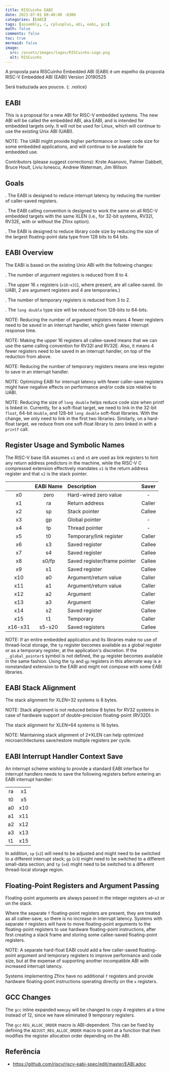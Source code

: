 ```yaml
---
title: RISCuinho EABI
date: 2021-07-01 08:40:00 -0300
categories: [EABI]
tags: [assembly, c, cplusplus, abi, eabi, gcc]
math: false
comments: false
toc: true
mermaid: false
image:
  src: /assets/images/logos/RISCuinho-Logo.png
  alt: RISCuinho
---
```


A proposta para RISCuinho Embedded ABI (EABI) é um espelho da proposta RISC-V Embedded ABI (EABI) Version 20190525

Será traduziada aos poucos.
{: .notice}

## EABI

This is a proposal for a new ABI for RISC-V embedded systems.  The new
ABI will be called the embedded ABI, aka EABI, and is intended for
embedded targets only.  It will not be used for Linux, which will
continue to use the existing Unix ABI (UABI).

NOTE: The UABI might provide higher performance or lower code size for
some embedded applications, and will continue to be available for
embedded use.

Contributors (please suggest corrections): Krste Asanovic, Palmer
Dabbelt, Bruce Hoult, Liviu Ionescu, Andrew Waterman, Jim Wilson

## Goals

. The EABI is designed to reduce interrupt latency by reducing the
number of caller-saved registers.

. The EABI calling convention is designed to work the same on all
RISC-V embedded targets with the same XLEN (i.e., for 32-bit systems,
RV32I, RV32E, with or without the Zfinx option).

. The EABI is designed to reduce library code size by reducing the
size of the largest floating-point data type from 128 bits to 64 bits.

## EABI Overview

The EABI is based on the existing Unix ABI with the following
changes:

. The number of argument registers is reduced from 8 to 4.

. The upper 16 `x` registers (`x16`-`x31`), where present, are all
callee-saved.  (In UABI, 2 are argument registers and 4 are
temporaries.)

. The number of temporary registers is reduced from 3 to 2.

. The `long double` type size will be reduced from 128-bits to
64-bits.

NOTE: Reducing the number of argument registers means 4 fewer
registers need to be saved in an interrupt handler, which gives faster
interrupt response time.

NOTE: Making the upper 16 registers all callee-saved means that we can
use the same calling convention for RV32I and RV32E.  Also, it means 4
fewer registers need to be saved in an interrupt handler, on top of
the reduction from above.

NOTE: Reducing the number of temporary registers means one less
register to save in an interrupt handler.

NOTE: Optimizing EABI for interrupt latency with fewer caller-save
registers might have negative effects on performance and/or code size
relative to UABI.

NOTE: Reducing the size of `long double` helps reduce code size when
printf is linked in.  Currently, for a soft-float target, we need to
link in the 32-bit `float`, 64-bit `double`, and 128-bit `long double`
soft-float libraries.  With the change, we only need to link in the
first two libraries.  Similarly, on a hard-float target, we reduce
from one soft-float library to zero linked in with a `printf` call.

## Register Usage and Symbolic Names

The RISC-V base ISA assumes `x1` and `x5` are used as link registers
to hint any return address predictors in the machine, while the RISC-V
C compressed extension effectively mandates `x1` is the return address
register and that `x2` is the stack pointer.


|        | EABI Name | Description                    | Saver |
| :----: | :-------: | :----------------------------- | :---: |
|   x0   |    zero   | Hard-wired zero value          | - |
|   x1   |    ra     | Return address                 | Caller |
|   x2   |    sp     | Stack pointer                  | Callee |
|   x3   |    gp     | Global pointer                 | - |
|   x4   |    tp     | Thread pointer                 | - |
|   x5   |    t0     | Temporary/link register        | Caller |
|   x6   |    s3     | Saved register                 | Callee |
|   x7   |    s4     | Saved register                 | Callee |
|   x8   |    s0/fp  | Saved register/frame pointer   | Callee |
|   x9   |    s1     | Saved register                 | Callee |
|   x10  |    a0     | Argument/return value          | Caller |
|   x11  |    a1     | Argument/return value          | Caller |
|   x12  |    a2     | Argument                       | Caller |
|   x13  |    a3     | Argument                       | Caller |
|   x14  |    s2     | Saved register                 | Callee |
|   x15    |  t1     | Temporary                      | Caller |
|   x16-x31|  s5-s20 | Saved registers                | Callee |

NOTE: If an entire embedded application and its libraries make no use
of thread-local storage, the `tp` register becomes available as a global
register or as a temporary register, at the application's discretion.
If the `__global_pointer$` symbol is not defined, the `gp` register
becomes available in the same fashion.  Using the `tp` and `gp` registers
in this alternate way is a nonstandard extension to the EABI and might
not compose with some EABI libraries.

## EABI Stack Alignment

The stack alignment for XLEN=32 systems is 8 bytes.

NOTE: Stack alignment is not reduced below 8 bytes for RV32 systems in
case of hardware support of double-precision floating-point (RV32D).

The stack alignment for XLEN=64 systems is 16 bytes.

NOTE: Maintaining stack alignment of 2*XLEN can help optimized
microarchitectures save/restore multiple registers per cycle.

## EABI Interrupt Handler Context Save

An interrupt scheme wishing to provide a standard EABI interface for
interrupt handlers needs to save the following registers before
entering an EABI interrupt handler:

|||
|:---:|:---:|
  ra| x1
  t0| x5
  a0| x10
  a1| x11
  a2| x12
  a3| x13
  t1| x15

In addition, `sp` (`x2`) will need to be adjusted and might need to be
switched to a different interrupt stack; `gp` (`x3`) might need to be
switched to a different small-data section; and `tp` (`x4`) might need
to be switched to a different thread-local storage region.

## Floating-Point Registers and Argument Passing

Floating-point arguments are always passed in the integer registers
`a0`-`a3` or on the stack.

Where the separate `f` floating-point registers are present, they are
treated as all callee-save, so there is no increase in interrupt
latency.  Systems with separate `f` registers will have to move
floating-point arguments to the floating-point registers to use
hardware floating-point instructions, after first creating a
stack frame and storing some callee-saved floating-point registers.

NOTE: A separate hard-float EABI could add a few caller-saved
floating-point argument and temporary registers to improve performance
and code size, but at the expense of supporting another incompatible
ABI with increased interrupt latency.

Systems implementing Zfinx have no additional `f` registers and
provide hardware floating-point instructions operating directly on the
`x` registers.

## GCC Changes

The `gcc` inline expanded `memcpy` will be changed to copy 4 registers
at a time instead of 12, since we have eliminated 9 temporary
registers.

The `gcc` `REG_ALLOC_ORDER` macro is ABI-dependent.  This can be fixed
by defining the `ADJUST_REG_ALLOC_ORDER` macro to point at a function
that then modifies the register allocation order depending on the ABI.


## Referẽncia

- https://github.com/riscv/riscv-eabi-spec/edit/master/EABI.adoc
